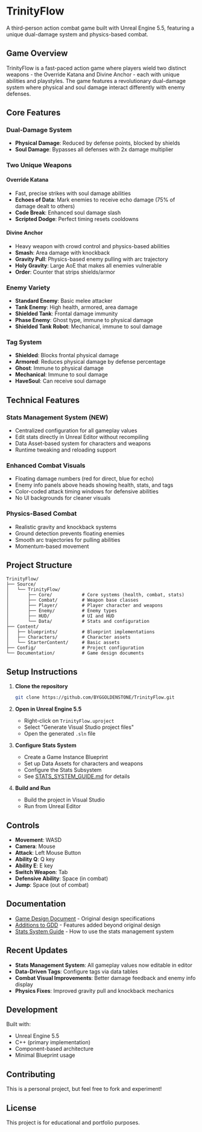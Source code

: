# TrinityFlow

A third-person action combat game built with Unreal Engine 5.5, featuring a unique dual-damage system and physics-based combat.

## Game Overview

TrinityFlow is a fast-paced action game where players wield two distinct weapons - the Override Katana and Divine Anchor - each with unique abilities and playstyles. The game features a revolutionary dual-damage system where physical and soul damage interact differently with enemy defenses.

## Core Features

### Dual-Damage System
- **Physical Damage**: Reduced by defense points, blocked by shields
- **Soul Damage**: Bypasses all defenses with 2x damage multiplier

### Two Unique Weapons

#### Override Katana
- Fast, precise strikes with soul damage abilities
- **Echoes of Data**: Mark enemies to receive echo damage (75% of damage dealt to others)
- **Code Break**: Enhanced soul damage slash
- **Scripted Dodge**: Perfect timing resets cooldowns

#### Divine Anchor
- Heavy weapon with crowd control and physics-based abilities
- **Smash**: Area damage with knockback
- **Gravity Pull**: Physics-based enemy pulling with arc trajectory
- **Holy Gravity**: Large AoE that makes all enemies vulnerable
- **Order**: Counter that strips shields/armor

### Enemy Variety
- **Standard Enemy**: Basic melee attacker
- **Tank Enemy**: High health, armored, area damage
- **Shielded Tank**: Frontal damage immunity
- **Phase Enemy**: Ghost type, immune to physical damage
- **Shielded Tank Robot**: Mechanical, immune to soul damage

### Tag System
- **Shielded**: Blocks frontal physical damage
- **Armored**: Reduces physical damage by defense percentage
- **Ghost**: Immune to physical damage
- **Mechanical**: Immune to soul damage
- **HaveSoul**: Can receive soul damage

## Technical Features

### Stats Management System (NEW)
- Centralized configuration for all gameplay values
- Edit stats directly in Unreal Editor without recompiling
- Data Asset-based system for characters and weapons
- Runtime tweaking and reloading support

### Enhanced Combat Visuals
- Floating damage numbers (red for direct, blue for echo)
- Enemy info panels above heads showing health, stats, and tags
- Color-coded attack timing windows for defensive abilities
- No UI backgrounds for cleaner visuals

### Physics-Based Combat
- Realistic gravity and knockback systems
- Ground detection prevents floating enemies
- Smooth arc trajectories for pulling abilities
- Momentum-based movement

## Project Structure

```
TrinityFlow/
├── Source/
│   └── TrinityFlow/
│       ├── Core/           # Core systems (health, combat, stats)
│       ├── Combat/         # Weapon base classes
│       ├── Player/         # Player character and weapons
│       ├── Enemy/          # Enemy types
│       ├── HUD/            # UI and HUD
│       └── Data/           # Stats and configuration
├── Content/
│   ├── blueprints/         # Blueprint implementations
│   ├── Characters/         # Character assets
│   └── StarterContent/     # Basic assets
├── Config/                 # Project configuration
└── Documentation/          # Game design documents
```

## Setup Instructions

1. **Clone the repository**
   ```bash
   git clone https://github.com/BYGGOLDENSTONE/TrinityFlow.git
   ```

2. **Open in Unreal Engine 5.5**
   - Right-click on `TrinityFlow.uproject`
   - Select "Generate Visual Studio project files"
   - Open the generated `.sln` file

3. **Configure Stats System**
   - Create a Game Instance Blueprint
   - Set up Data Assets for characters and weapons
   - Configure the Stats Subsystem
   - See [STATS_SYSTEM_GUIDE.md](STATS_SYSTEM_GUIDE.md) for details

4. **Build and Run**
   - Build the project in Visual Studio
   - Run from Unreal Editor

## Controls

- **Movement**: WASD
- **Camera**: Mouse
- **Attack**: Left Mouse Button
- **Ability Q**: Q key
- **Ability E**: E key
- **Switch Weapon**: Tab
- **Defensive Ability**: Space (in combat)
- **Jump**: Space (out of combat)

## Documentation

- [Game Design Document](GDD.txt) - Original design specifications
- [Additions to GDD](ADDITIONS_TO_GDD.md) - Features added beyond original design
- [Stats System Guide](STATS_SYSTEM_GUIDE.md) - How to use the stats management system

## Recent Updates

- **Stats Management System**: All gameplay values now editable in editor
- **Data-Driven Tags**: Configure tags via data tables
- **Combat Visual Improvements**: Better damage feedback and enemy info display
- **Physics Fixes**: Improved gravity pull and knockback mechanics

## Development

Built with:
- Unreal Engine 5.5
- C++ (primary implementation)
- Component-based architecture
- Minimal Blueprint usage

## Contributing

This is a personal project, but feel free to fork and experiment!

## License

This project is for educational and portfolio purposes.